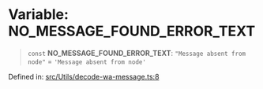 # Variable: NO\_MESSAGE\_FOUND\_ERROR\_TEXT

> `const` **NO\_MESSAGE\_FOUND\_ERROR\_TEXT**: `"Message absent from node"` = `'Message absent from node'`

Defined in: [src/Utils/decode-wa-message.ts:8](https://github.com/Fokusdotid/Baileys/blob/49e815e65b8f4aea31725e09dcf4815734557e39/src/Utils/decode-wa-message.ts#L8)

